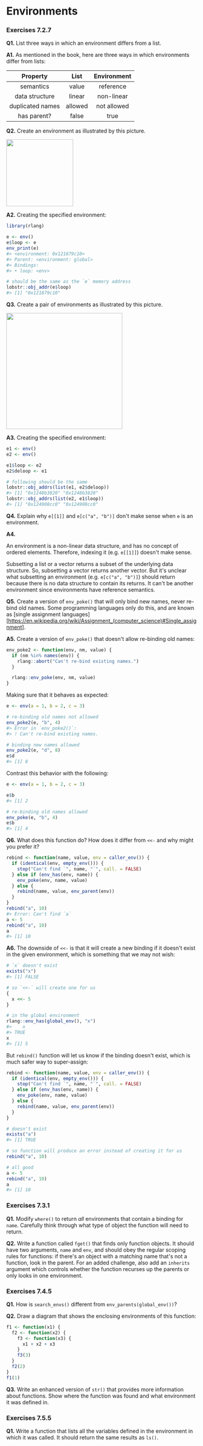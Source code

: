 # Environments

### Exercises 7.2.7

**Q1.** List three ways in which an environment differs from a list.

**A1.** As mentioned in the book, here are three ways in which environments differ from lists:

Property | List | Environment
:-------:|:-----:|:---------:
semantics | value | reference
data structure | linear | non-linear
duplicated names | allowed | not allowed
has parent? | false | true

**Q2.** Create an environment as illustrated by this picture.

<img src="diagrams/environments/recursive-1.png" width="177" />

**A2.** Creating the specified environment:


```r
library(rlang)

e <- env()
e$loop <- e
env_print(e)
#> <environment: 0x121879c10>
#> Parent: <environment: global>
#> Bindings:
#> • loop: <env>

# should be the same as the `e` memory address
lobstr::obj_addr(e$loop)
#> [1] "0x121879c10"
```

**Q3.** Create a pair of environments as illustrated by this picture.

<img src="diagrams/environments/recursive-2.png" width="307" />

**A3.** Creating the specified environment:


```r
e1 <- env()
e2 <- env()

e1$loop <- e2
e2$deloop <- e1

# following should be the same
lobstr::obj_addrs(list(e1, e2$deloop))
#> [1] "0x1248b3820" "0x1248b3820"
lobstr::obj_addrs(list(e2, e1$loop))
#> [1] "0x124908cc0" "0x124908cc0"
```

**Q4.** Explain why `e[[1]]` and `e[c("a", "b")]` don't make sense when `e` is an environment.

**A4.** 

An environment is a non-linear data structure, and has no concept of ordered elements. Therefore, indexing it (e.g. `e[[1]]`) doesn't make sense.

Subsetting a list or a vector returns a subset of the underlying data structure. So, subsetting a vector returns another vector. But it's unclear what subsetting an environment (e.g. `e[c("a", "b")]`) should return because there is no data structure to contain its returns. It can't be another environment since environments have reference semantics.

**Q5.** Create a version of `env_poke()` that will only bind new names, never re-bind old names. Some programming languages only do this, and are known as [single assignment languages][https://en.wikipedia.org/wiki/Assignment_(computer_science)#Single_assignment].

**A5.** Create a version of `env_poke()` that doesn't allow re-binding old names:


```r
env_poke2 <- function(env, nm, value) {
  if (nm %in% names(env)) {
    rlang::abort("Can't re-bind existing names.")
  }

  rlang::env_poke(env, nm, value)
}
```

Making sure that it behaves as expected:


```r
e <- env(a = 1, b = 2, c = 3)

# re-binding old names not allowed
env_poke2(e, "b", 4)
#> Error in `env_poke2()`:
#> ! Can't re-bind existing names.

# binding new names allowed
env_poke2(e, "d", 8)
e$d
#> [1] 8
```

Contrast this behavior with the following:


```r
e <- env(a = 1, b = 2, c = 3)

e$b
#> [1] 2

# re-binding old names allowed
env_poke(e, "b", 4)
e$b
#> [1] 4
```

**Q6.** What does this function do? How does it differ from `<<-` and why might you prefer it?


```r
rebind <- function(name, value, env = caller_env()) {
  if (identical(env, empty_env())) {
    stop("Can't find `", name, "`", call. = FALSE)
  } else if (env_has(env, name)) {
    env_poke(env, name, value)
  } else {
    rebind(name, value, env_parent(env))
  }
}
rebind("a", 10)
#> Error: Can't find `a`
a <- 5
rebind("a", 10)
a
#> [1] 10
```

**A6.** The downside of `<<-` is that it will create a new binding if it doesn't exist in the given environment, which is something that we may not wish:


```r
# `x` doesn't exist
exists("x")
#> [1] FALSE

# so `<<-` will create one for us
{
  x <<- 5
}

# in the global environment
rlang::env_has(global_env(), "x")
#>    x 
#> TRUE
x
#> [1] 5
```

But `rebind()` function will let us know if the binding doesn't exist, which is much safer way to super-assign:


```r
rebind <- function(name, value, env = caller_env()) {
  if (identical(env, empty_env())) {
    stop("Can't find `", name, "`", call. = FALSE)
  } else if (env_has(env, name)) {
    env_poke(env, name, value)
  } else {
    rebind(name, value, env_parent(env))
  }
}

# doesn't exist
exists("a")
#> [1] TRUE

# so function will produce an error instead of creating it for us
rebind("a", 10)

# all good
a <- 5
rebind("a", 10)
a
#> [1] 10
```

### Exercises 7.3.1

**Q1.** Modify `where()` to return _all_ environments that contain a binding for `name`. Carefully think through what type of object the function will need to return.

**Q2.** Write a function called `fget()` that finds only function objects. It  should have two arguments, `name` and `env`, and should obey the regular scoping rules for functions: if there's an object with a matching name that's not a function, look in the parent. For an added challenge, also add an `inherits` argument which controls whether the function recurses up the parents or only looks in one environment.

### Exercises 7.4.5

**Q1.** How is `search_envs()` different from `env_parents(global_env())`?

**Q2.** Draw a diagram that shows the enclosing environments of this function:


```r
f1 <- function(x1) {
  f2 <- function(x2) {
    f3 <- function(x3) {
      x1 + x2 + x3
    }
    f3(3)
  }
  f2(2)
}
f1(1)
```

**Q3.** Write an enhanced version of `str()` that provides more information about functions. Show where the function was found and what environment it was defined in.

### Exercises 7.5.5

**Q1.** Write a function that lists all the variables defined in the environment in which it was called. It should return the same results as `ls()`.

